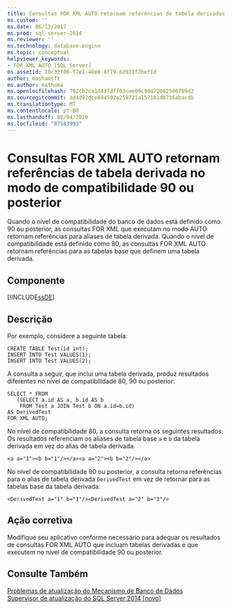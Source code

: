 ```yaml
---
title: Consultas FOR XML AUTO retornam referências de tabela derivadas nos modos de compatibilidade 90 ou posteriores | Microsoft Docs
ms.custom: ''
ms.date: 06/13/2017
ms.prod: sql-server-2014
ms.reviewer: ''
ms.technology: database-engine
ms.topic: conceptual
helpviewer_keywords:
- FOR XML AUTO [SQL Server]
ms.assetid: 10c32f06-f7e1-40e0-8f79-6d921f2bef1d
author: mashamsft
ms.author: mathoma
ms.openlocfilehash: 702cb2ca1d437dff03cee09c98d72082500709d2
ms.sourcegitcommit: ad4d92dce894592a259721a1571b1d8736abacdb
ms.translationtype: MT
ms.contentlocale: pt-BR
ms.lasthandoff: 08/04/2020
ms.locfileid: "87583993"
---
```

# <a name="for-xml-auto-queries-return-derived-table-references-in-90-or-later-compatibility-modes"></a>Consultas FOR XML AUTO retornam referências de tabela derivada no modo de compatibilidade 90 ou posterior
  Quando o nível de compatibilidade do banco de dados está definido como 90 ou posterior, as consultas FOR XML que executam no modo AUTO retornam referências para aliases de tabela derivada. Quando o nível de compatibilidade está definido como 80, as consultas FOR XML AUTO retornam referências para as tabelas base que definem uma tabela derivada.  
  
## <a name="component"></a>Componente  
 [!INCLUDE[ssDE](../../includes/ssde-md.md)]  
  
## <a name="description"></a>Descrição  
 Por exemplo, considere a seguinte tabela:  
  
```  
CREATE TABLE Test(id int);  
INSERT INTO Test VALUES(1);  
INSERT INTO Test VALUES(2);  
```  
  
 A consulta a seguir, que inclui uma tabela derivada, produz resultados diferentes no nível de compatibilidade 80, 90 ou posterior:  
  
```  
SELECT * FROM   
   (SELECT a.id AS a, b.id AS b   
    FROM Test a JOIN Test b ON a.id=b.id)  
AS DerivedTest   
FOR XML AUTO;  
```  
  
 No nível de compatibilidade 80, a consulta retorna os seguintes resultados: Os resultados referenciam os aliases de tabela base `a` e `b` da tabela derivada em vez do alias de tabela derivada.  
  
```  
<a a="1"><b b="1"/></a><a a="2"><b b="2"/></a>  
```  
  
 No nível de compatibilidade 90 ou posterior, a consulta retorna referências para o alias de tabela derivada `DerivedTest` em vez de retornar para as tabelas base da tabela derivada.  
  
```  
<DerivedTest a="1" b="1"/><DerivedTest a="2" b="2"/>  
```  
  
## <a name="corrective-action"></a>Ação corretiva  
 Modifique seu aplicativo conforme necessário para adequar os resultados de consultas FOR XML AUTO que incluam tabelas derivadas e que executem no nível de compatibilidade 90 ou posterior.   
  
## <a name="see-also"></a>Consulte Também  
 [Problemas de atualização do Mecanismo de Banco de Dados](../../../2014/sql-server/install/database-engine-upgrade-issues.md)   
 [Supervisor de atualização do SQL Server 2014 &#91;novo&#93;](sql-server-2014-upgrade-advisor.md)  
  
  
